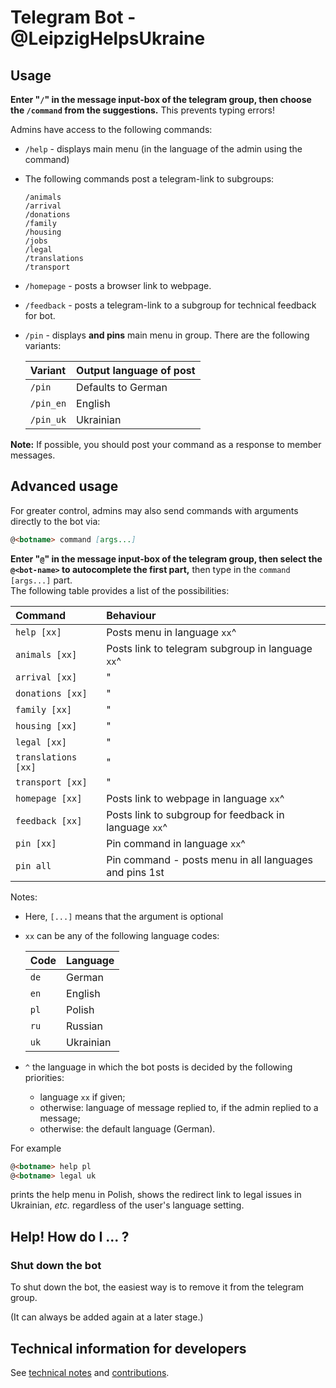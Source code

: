 # Telegram Bot - **@LeipzigHelpsUkraine** #

## Usage ##

**Enter "`/`" in the message input-box of the telegram group, then choose the `/command` from the suggestions.** This prevents typing errors!

Admins have access to the following commands:

- `/help`    - displays main menu (in the language of the admin using the command)
- The following commands post a telegram-link to subgroups:
  ```
  /animals
  /arrival
  /donations
  /family
  /housing
  /jobs
  /legal
  /translations
  /transport
  ```
- `/homepage` - posts a browser link to webpage.
- `/feedback` - posts a telegram-link to a subgroup for technical feedback for bot.
- `/pin` - displays **and pins** main menu in group.
  There are the following variants:

  | Variant    | Output language of post |
  | :--------- | :---------------------- |
  | `/pin`     | Defaults to German      |
  | `/pin_en`  | English                 |
  | `/pin_uk`  | Ukrainian               |

**Note:** If possible, you should post your command as a response to member messages.

## Advanced usage ##

For greater control, admins may also send commands with arguments directly to the bot via:

```md
@<botname> command [args...]
```

**Enter "`@`" in the message input-box of the telegram group, then select the `@<bot-name>` to autocomplete the first part,** then type in the `command [args...]` part.
</br>
The following table provides a list of the possibilities:

| Command             | Behaviour    |
| :------------------ | :----------- |
| `help [xx]`         | Posts menu in language `xx`^ |
| `animals [xx]`      | Posts link to telegram subgroup in language `xx`^ |
| `arrival [xx]`      | " |
| `donations [xx]`    | " |
| `family [xx]`       | " |
| `housing [xx]`      | " |
| `legal [xx]`        | " |
| `translations [xx]` | " |
| `transport [xx]`    | " |
| `homepage [xx]`     | Posts link to webpage in language `xx`^  |
| `feedback [xx]`     | Posts link to subgroup for feedback in language `xx`^ |
| `pin [xx]`          | Pin command in language `xx`^ |
| `pin all`           | Pin command - posts menu in all languages and pins 1st |

Notes:
- Here, `[...]` means that the argument is optional
- `xx` can be any of the following language codes:

    | Code  | Language   |
    | :---- | :--------- |
    | `de`  | German     |
    | `en`  | English    |
    | `pl`  | Polish     |
    | `ru`  | Russian    |
    | `uk`  | Ukrainian  |
- `^` the language in which the bot posts is decided by the following priorities:
  - language `xx` if given;
  - otherwise: language of message replied to, if the admin replied to a message;
  - otherwise: the default language (German).

For example

```md
@<botname> help pl
@<botname> legal uk
```

prints the help menu in Polish, shows the redirect link to legal issues in Ukrainian,
_etc._ regardless of the user's language setting.

## Help! How do I ... ? ##

### Shut down the bot ###

To shut down the bot, the easiest way is to remove it from the telegram group.

(It can always be added again at a later stage.)

## Technical information for developers ##

See [technical notes](./TECHNICAL.md) and [contributions](./CONTRIBUTING.md).
